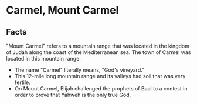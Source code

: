 # Carmel, Mount Carmel

## Facts

"Mount Carmel" refers to a mountain range that was located in the kingdom of Judah along the coast of the Mediterranean sea. The town of Carmel was located in this mountain range.

* The name "Carmel" literally means, "God's vineyard."
* This 12-mile long mountain range and its valleys had soil that was very fertile.
* On Mount Carmel, Elijah challenged the prophets of Baal to a contest in order to prove that Yahweh is the only true God.